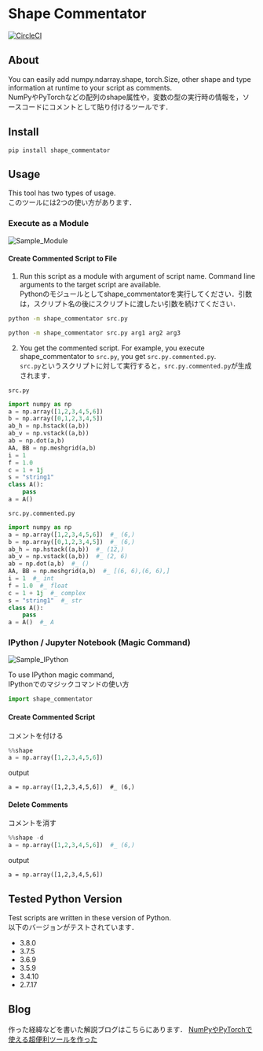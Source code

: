 # Shape Commentator
[![CircleCI](https://circleci.com/gh/shiba6v/shape_commentator.svg?style=svg)](https://circleci.com/gh/shiba6v/shape_commentator)

## About  
You can easily add numpy.ndarray.shape, torch.Size, other shape and type information at runtime to your script as comments.  
NumPyやPyTorchなどの配列のshape属性や，変数の型の実行時の情報を，ソースコードにコメントとして貼り付けるツールです．

## Install
```
pip install shape_commentator
```

## Usage
This tool has two types of usage.  
このツールには2つの使い方があります．

### Execute as a Module
![Sample_Module](https://user-images.githubusercontent.com/13820488/70629620-9f6daf00-1c6d-11ea-95d1-e4b8adc31a4d.png)

#### Create Commented Script to File
1. Run this script as a module with argument of script name.  Command line arguments to the target script are available.  
Pythonのモジュールとしてshape_commentatorを実行してください．引数は，スクリプト名の後にスクリプトに渡したい引数を続けてください．

```bash
python -m shape_commentator src.py
```

```bash
python -m shape_commentator src.py arg1 arg2 arg3
```

2. You get the commented script. For example, you execute shape_commentator to `src.py`, you get `src.py.commented.py`.  
`src.py`というスクリプトに対して実行すると，`src.py.commented.py`が生成されます．

`src.py`
```python
import numpy as np
a = np.array([1,2,3,4,5,6])
b = np.array([0,1,2,3,4,5])
ab_h = np.hstack((a,b))
ab_v = np.vstack((a,b))
ab = np.dot(a,b)
AA, BB = np.meshgrid(a,b)
i = 1
f = 1.0
c = 1 + 1j
s = "string1"
class A():
    pass
a = A()
```

`src.py.commented.py`
```python
import numpy as np
a = np.array([1,2,3,4,5,6])  #_ (6,)
b = np.array([0,1,2,3,4,5])  #_ (6,)
ab_h = np.hstack((a,b))  #_ (12,)
ab_v = np.vstack((a,b))  #_ (2, 6)
ab = np.dot(a,b)  #_ ()
AA, BB = np.meshgrid(a,b)  #_ [(6, 6),(6, 6),]
i = 1  #_ int
f = 1.0  #_ float
c = 1 + 1j  #_ complex
s = "string1"  #_ str
class A():
    pass
a = A()  #_ A
```

### IPython / Jupyter Notebook (Magic Command)
![Sample_IPython](https://user-images.githubusercontent.com/13820488/70534467-76321d80-1b9e-11ea-9ff1-e2d9c4140382.png)

To use IPython magic command,  
IPythonでのマジックコマンドの使い方
```python
import shape_commentator
```

#### Create Commented Script
コメントを付ける
```python
%%shape
a = np.array([1,2,3,4,5,6])
```

output
```
a = np.array([1,2,3,4,5,6])  #_ (6,)
```

#### Delete Comments
コメントを消す
```python
%%shape -d
a = np.array([1,2,3,4,5,6])  #_ (6,)
```

output
```
a = np.array([1,2,3,4,5,6])
```

## Tested Python Version  
Test scripts are written in these version of Python.  
以下のバージョンがテストされています．
- 3.8.0
- 3.7.5
- 3.6.9
- 3.5.9
- 3.4.10
- 2.7.17

## Blog
作った経緯などを書いた解説ブログはこちらにあります．
[NumPyやPyTorchで使える超便利ツールを作った](http://shiba6v.hatenablog.com/entry/shape_commentator_release)
